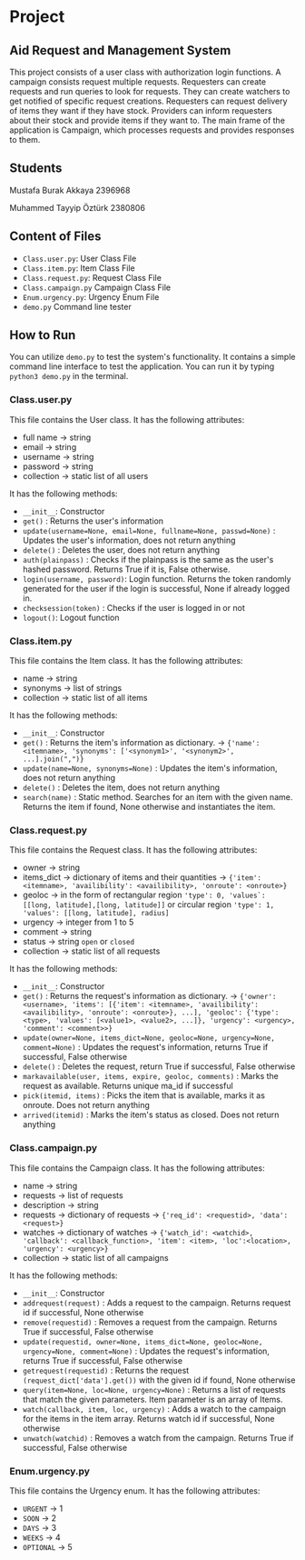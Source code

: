 # Project

## Aid Request and Management System

This project consists of a user class with authorization login functions.
A campaign consists request multiple requests.
Requesters can create requests and run queries to look for requests. They can create watchers to get notified of specific request creations.
Requesters can request delivery of items they want if they have stock.
Providers can inform requesters about their stock and provide items if they want to. The main frame of the application is Campaign, which processes requests and provides responses to them.

## Students

Mustafa Burak Akkaya
2396968

Muhammed Tayyip Öztürk
2380806

## Content of Files

- `Class.user.py`: User Class File
- `Class.item.py`: Item Class File
- `Class.request.py`: Request Class File
- `Class.campaign.py` Campaign Class File
- `Enum.urgency.py`: Urgency Enum File
- `demo.py` Command line tester

## How to Run

You can utilize `demo.py` to test the system's functionality. It contains a simple command line interface to test the application. You can run it by typing `python3 demo.py` in the terminal.

### Class.user.py

This file contains the User class. It has the following attributes:

- full name -> string
- email -> string
- username -> string
- password -> string
- collection -> static list of all users

It has the following methods:

- `__init__`: Constructor
- `get()` : Returns the user's information
- `update(username=None, email=None, fullname=None, passwd=None)` : Updates the user's information, does not return anything
- `delete()` : Deletes the user, does not return anything
- `auth(plainpass)` : Checks if the plainpass is the same as the user's hashed password. Returns True if it is, False otherwise.
- `login(username, password)`: Login function. Returns the token randomly generated for the user if the login is successful, None if already logged in.
- `checksession(token)` : Checks if the user is logged in or not
- `logout()`: Logout function

### Class.item.py

This file contains the Item class. It has the following attributes:

- name -> string
- synonyms -> list of strings
- collection -> static list of all items

It has the following methods:

- `__init__`: Constructor
- `get()` : Returns the item's information as dictionary. -> `{'name': <itemname>, 'synonyms': ['<synonym1>', '<synonym2>', ...].join(",")}`
- `update(name=None, synonyms=None)` : Updates the item's information, does not return anything
- `delete()` : Deletes the item, does not return anything
- `search(name)` : Static method. Searches for an item with the given name. Returns the item if found, None otherwise and instantiates the item.

### Class.request.py

This file contains the Request class. It has the following attributes:

- owner -> string
- items_dict -> dictionary of items and their quantities -> `{'item': <itemname>, 'availibility': <availibility>, 'onroute': <onroute>}`
- geoloc -> in the form of rectangular region `` 'type': 0, 'values`: [[long, latitude],[long, latitude]] `` or circular region `'type': 1, 'values': [[long, latitude], radius]`
- urgency -> integer from 1 to 5
- comment -> string
- status -> string `open` or `closed`
- collection -> static list of all requests

It has the following methods:

- `__init__`: Constructor
- `get()` : Returns the request's information as dictionary. -> `{'owner': <username>, 'items': [{'item': <itemname>, 'availibility': <availibility>, 'onroute': <onroute>}, ...], 'geoloc': {'type': <type>, 'values': [<value1>, <value2>, ...]}, 'urgency': <urgency>, 'comment': <comment>>}`
- `update(owner=None, items_dict=None, geoloc=None, urgency=None, comment=None)` : Updates the request's information, returns True if successful, False otherwise
- `delete()` : Deletes the request, return True if successful, False otherwise
- `markavailable(user, items, expire, geoloc, comments)` : Marks the request as available. Returns unique ma_id if successful
- `pick(itemid, items)` : Picks the item that is available, marks it as onroute. Does not return anything
- `arrived(itemid)` : Marks the item's status as closed. Does not return anything

### Class.campaign.py

This file contains the Campaign class. It has the following attributes:

- name -> string
- requests -> list of requests
- description -> string
- requests -> dictionary of requests -> `{'req_id': <requestid>, 'data': <request>}`
- watches -> dictionary of watches -> `{'watch_id': <watchid>, 'callback': <callback_function>, 'item': <item>, 'loc':<location>, 'urgency': <urgency>}`
- collection -> static list of all campaigns

It has the following methods:

- `__init__`: Constructor
- `addrequest(request)` : Adds a request to the campaign. Returns request id if successful, None otherwise
- `remove(requestid)` : Removes a request from the campaign. Returns True if successful, False otherwise
- `update(requestid, owner=None, items_dict=None, geoloc=None, urgency=None, comment=None)` : Updates the request's information, returns True if successful, False otherwise
- `getrequest(requestid)` : Returns the request `(request_dict['data'].get())` with the given id if found, None otherwise
- `query(item=None, loc=None, urgency=None)` : Returns a list of requests that match the given parameters. Item parameter is an array of Items.
- `watch(callback, item, loc, urgency)` : Adds a watch to the campaign for the items in the item array. Returns watch id if successful, None otherwise
- `unwatch(watchid)` : Removes a watch from the campaign. Returns True if successful, False otherwise

### Enum.urgency.py

This file contains the Urgency enum. It has the following attributes:

- `URGENT` -> 1
- `SOON` -> 2
- `DAYS` -> 3
- `WEEKS` -> 4
- `OPTIONAL` -> 5
